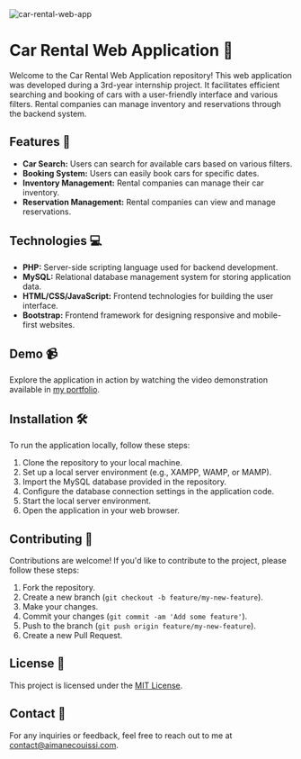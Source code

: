 <img src="https://socialify.git.ci/aimanecouissi/car-rental-web-app/image?description=1&forks=1&issues=1&language=1&name=1&owner=1&pulls=1&stargazers=1&theme=Auto" alt="car-rental-web-app" />

# Car Rental Web Application 🚗

Welcome to the Car Rental Web Application repository! This web application was developed during a 3rd-year internship project. It facilitates efficient searching and booking of cars with a user-friendly interface and various filters. Rental companies can manage inventory and reservations through the backend system.

## Features 🌟

- **Car Search:** Users can search for available cars based on various filters.
- **Booking System:** Users can easily book cars for specific dates.
- **Inventory Management:** Rental companies can manage their car inventory.
- **Reservation Management:** Rental companies can view and manage reservations.

## Technologies 💻

- **PHP:** Server-side scripting language used for backend development.
- **MySQL:** Relational database management system for storing application data.
- **HTML/CSS/JavaScript:** Frontend technologies for building the user interface.
- **Bootstrap:** Frontend framework for designing responsive and mobile-first websites.

## Demo 📹

Explore the application in action by watching the video demonstration available in [my portfolio](https://www.aimanecouissi.com/).

## Installation 🛠️

To run the application locally, follow these steps:

1. Clone the repository to your local machine.
2. Set up a local server environment (e.g., XAMPP, WAMP, or MAMP).
3. Import the MySQL database provided in the repository.
4. Configure the database connection settings in the application code.
5. Start the local server environment.
6. Open the application in your web browser.

## Contributing 🤝

Contributions are welcome! If you'd like to contribute to the project, please follow these steps:

1. Fork the repository.
2. Create a new branch (`git checkout -b feature/my-new-feature`).
3. Make your changes.
4. Commit your changes (`git commit -am 'Add some feature'`).
5. Push to the branch (`git push origin feature/my-new-feature`).
6. Create a new Pull Request.

## License 📄

This project is licensed under the [MIT License](LICENSE).

## Contact 📧

For any inquiries or feedback, feel free to reach out to me at [contact@aimanecouissi.com](mailto:contact@aimanecouissi.comm).
